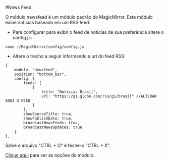 #News Feed

O módulo newsfeed é um módulo padrão do MagicMirror. Este módulo exibe notícias baseado em um RSS feed.

- Para configurar para exibir o feed de notícias de sua preferência altere o config.js:

```
nano ~/MagicMirror/config/config.js
```

- Altere o trecho a seguir informando a url do feed RSS:
```
{
    module: "newsfeed",
    position: "bottom_bar",
    config: {
        feeds: [
            {
                title: "Noticias Brasil",
                url: "https://g1.globo.com/rss/g1/brasil" //ALTERAR AQUI O FEED
            }
        ],
        showSourceTitle: true,
        showPublishDate: true,
        broadcastNewsFeeds: true,
        broadcastNewsUpdates: true
    }
},
```

Salve o arquivo "CTRL + O" e feche-o "CTRL + X".

[Clique aqui](https://docs.magicmirror.builders/modules/newsfeed.html) para ver as opções do módulo.

